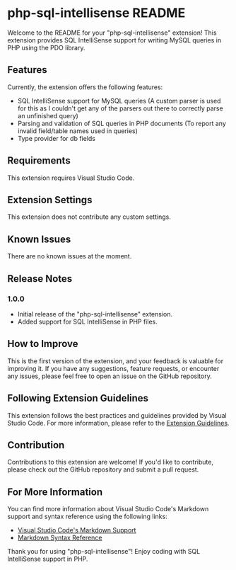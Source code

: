 # php-sql-intellisense README

Welcome to the README for your "php-sql-intellisense" extension! This extension provides SQL IntelliSense support for writing MySQL queries in PHP using the PDO library.

## Features

Currently, the extension offers the following features:

-   SQL IntelliSense support for MySQL queries (A custom parser is used for this as I couldn't get any of the parsers out there to correctly parse an unfinished query)
-   Parsing and validation of SQL queries in PHP documents (To report any invalid field/table names used in queries)
-   Type provider for db fields

## Requirements

This extension requires Visual Studio Code.

## Extension Settings

This extension does not contribute any custom settings.

## Known Issues

There are no known issues at the moment.

## Release Notes

### 1.0.0

-   Initial release of the "php-sql-intellisense" extension.
-   Added support for SQL IntelliSense in PHP files.

## How to Improve

This is the first version of the extension, and your feedback is valuable for improving it. If you have any suggestions, feature requests, or encounter any issues, please feel free to open an issue on the GitHub repository.

## Following Extension Guidelines

This extension follows the best practices and guidelines provided by Visual Studio Code. For more information, please refer to the [Extension Guidelines](https://code.visualstudio.com/api/references/extension-guidelines).

## Contribution

Contributions to this extension are welcome! If you'd like to contribute, please check out the GitHub repository and submit a pull request.

## For More Information

You can find more information about Visual Studio Code's Markdown support and syntax reference using the following links:

-   [Visual Studio Code's Markdown Support](http://code.visualstudio.com/docs/languages/markdown)
-   [Markdown Syntax Reference](https://help.github.com/articles/markdown-basics/)

Thank you for using "php-sql-intellisense"! Enjoy coding with SQL IntelliSense support in PHP.
